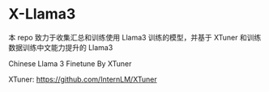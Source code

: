 # X-Llama3

本 repo 致力于收集汇总和训练使用 Llama3 训练的模型，并基于 XTuner 和训练数据训练中文能力提升的 Llama3

Chinese Llama 3 Finetune By XTuner

XTuner: https://github.com/InternLM/XTuner


